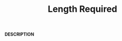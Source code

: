 ﻿---
category: 4xx
code: 411
cover: https://firebasestorage.googleapis.com/v0/b/capy-http.appspot.com/o/Capy411.webp?alt=media
coverAlt: Length Required
description: Length Required
pubDate: 2014-06-01
tags:
- 4xx
title: Length Required
---

__DESCRIPTION__